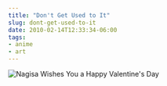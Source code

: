 ```yaml
---
title: "Don't Get Used to It"
slug: dont-get-used-to-it
date: 2010-02-14T12:33:34-06:00
tags:
- anime
- art
---
```

![](http://images.dxprog.com/blog/Nagisa_Valentine_Blog.jpg "Nagisa Wishes You a Happy Valentine's Day")
